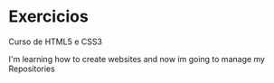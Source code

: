 # Exercicios
 Curso de HTML5 e CSS3

I'm learning how to create websites and now im going to manage my Repositories